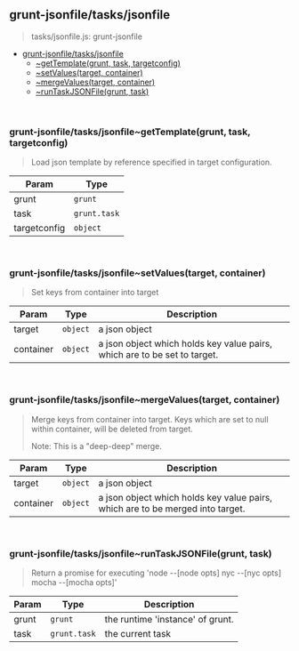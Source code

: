 
<br><a name="module_grunt-jsonfile/tasks/jsonfile"></a>

## grunt-jsonfile/tasks/jsonfile
> tasks/jsonfile.js: grunt-jsonfile


* [grunt-jsonfile/tasks/jsonfile](#module_grunt-jsonfile/tasks/jsonfile)
    * [~getTemplate(grunt, task, targetconfig)](#module_grunt-jsonfile/tasks/jsonfile..getTemplate)
    * [~setValues(target, container)](#module_grunt-jsonfile/tasks/jsonfile..setValues)
    * [~mergeValues(target, container)](#module_grunt-jsonfile/tasks/jsonfile..mergeValues)
    * [~runTaskJSONFile(grunt, task)](#module_grunt-jsonfile/tasks/jsonfile..runTaskJSONFile)


<br><a name="module_grunt-jsonfile/tasks/jsonfile..getTemplate"></a>

### grunt-jsonfile/tasks/jsonfile~getTemplate(grunt, task, targetconfig)
> Load json template by reference specified in target configuration.


| Param | Type |
| --- | --- |
| grunt | <code>grunt</code> | 
| task | <code>grunt.task</code> | 
| targetconfig | <code>object</code> | 


<br><a name="module_grunt-jsonfile/tasks/jsonfile..setValues"></a>

### grunt-jsonfile/tasks/jsonfile~setValues(target, container)
> Set keys from container into target


| Param | Type | Description |
| --- | --- | --- |
| target | <code>object</code> | a json object |
| container | <code>object</code> | a json object which holds key value pairs, which                             are to be set to target. |


<br><a name="module_grunt-jsonfile/tasks/jsonfile..mergeValues"></a>

### grunt-jsonfile/tasks/jsonfile~mergeValues(target, container)
> Merge keys from container into target. Keys which are set to null>  within container, will be deleted from target.> >  Note: This is a "deep-deep" merge.


| Param | Type | Description |
| --- | --- | --- |
| target | <code>object</code> | a json object |
| container | <code>object</code> | a json object which holds key value pairs, which                             are to be merged into target. |


<br><a name="module_grunt-jsonfile/tasks/jsonfile..runTaskJSONFile"></a>

### grunt-jsonfile/tasks/jsonfile~runTaskJSONFile(grunt, task)
> Return a promise for executing>    'node --[node opts] nyc --[nyc opts] mocha --[mocha opts]'


| Param | Type | Description |
| --- | --- | --- |
| grunt | <code>grunt</code> | the runtime 'instance' of grunt. |
| task | <code>grunt.task</code> | the current task |

